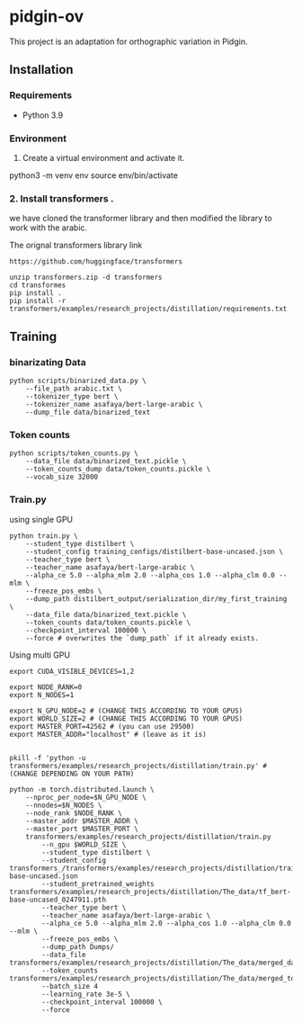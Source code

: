 # pidgin-ov

This project is an adaptation for orthographic variation in Pidgin.

## Installation

### Requirements

- Python 3.9

### Environment

1. Create a virtual environment and activate it.

python3 -m venv env
source env/bin/activate

### 2. Install transformers .
we have cloned the transformer library and then modified the library to work with the arabic.

The orignal transformers library link  

`https://github.com/huggingface/transformers`

```
unzip transformers.zip -d transformers
cd transformes
pip install .
pip install -r transformers/examples/research_projects/distillation/requirements.txt
```



## Training

### binarizating Data
```
python scripts/binarized_data.py \
    --file_path arabic.txt \
    --tokenizer_type bert \
    --tokenizer_name asafaya/bert-large-arabic \
    --dump_file data/binarized_text
```

### Token counts
```
python scripts/token_counts.py \
    --data_file data/binarized_text.pickle \
    --token_counts_dump data/token_counts.pickle \
    --vocab_size 32000
```
### Train.py
using single GPU
```
python train.py \
    --student_type distilbert \
    --student_config training_configs/distilbert-base-uncased.json \
    --teacher_type bert \
    --teacher_name asafaya/bert-large-arabic \
    --alpha_ce 5.0 --alpha_mlm 2.0 --alpha_cos 1.0 --alpha_clm 0.0 --mlm \
    --freeze_pos_embs \
    --dump_path distilbert_output/serialization_dir/my_first_training \
    --data_file data/binarized_text.pickle \
    --token_counts data/token_counts.pickle \
    --checkpoint_interval 100000 \
    --force # overwrites the `dump_path` if it already exists.
```

Using multi GPU

```
export CUDA_VISIBLE_DEVICES=1,2

export NODE_RANK=0
export N_NODES=1

export N_GPU_NODE=2 # (CHANGE THIS ACCORDING TO YOUR GPUS)
export WORLD_SIZE=2 # (CHANGE THIS ACCORDING TO YOUR GPUS)
export MASTER_PORT=42562 # (you can use 29500)
export MASTER_ADDR="localhost" # (leave as it is)


pkill -f 'python -u  transformers/examples/research_projects/distillation/train.py' # (CHANGE DEPENDING ON YOUR PATH)

python -m torch.distributed.launch \
    --nproc_per_node=$N_GPU_NODE \
    --nnodes=$N_NODES \
    --node_rank $NODE_RANK \
    --master_addr $MASTER_ADDR \
    --master_port $MASTER_PORT \
    transformers/examples/research_projects/distillation/train.py 
        --n_gpu $WORLD_SIZE \
        --student_type distilbert \
        --student_config transformers_/transformers/examples/research_projects/distillation/training_configs/distilbert-base-uncased.json 
        --student_pretrained_weights transformers/examples/research_projects/distillation/The_data/tf_bert-base-uncased_0247911.pth 
        --teacher_type bert \
        --teacher_name asafaya/bert-large-arabic \
        --alpha_ce 5.0 --alpha_mlm 2.0 --alpha_cos 1.0 --alpha_clm 0.0 --mlm \
        --freeze_pos_embs \
        --dump_path Dumps/ 
        --data_file transformers/examples/research_projects/distillation/The_data/merged_data_binarized.pickle 
        --token_counts transformers/examples/research_projects/distillation/The_data/merged_token_count.pickle 
        --batch_size 4 
        --learning_rate 3e-5 \
        --checkpoint_interval 100000 \
        --force 
```